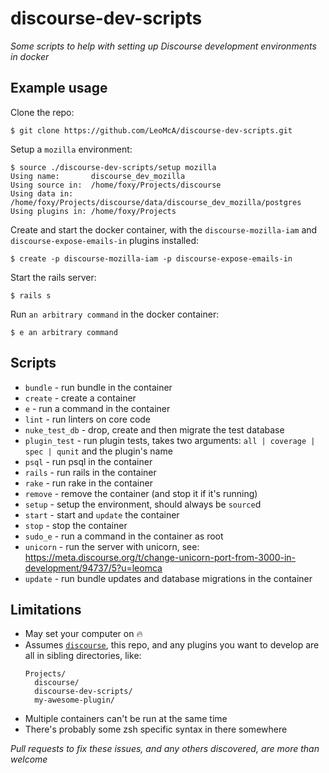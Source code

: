 # discourse-dev-scripts

_Some scripts to help with setting up Discourse development environments in docker_

## Example usage

Clone the repo:

```
$ git clone https://github.com/LeoMcA/discourse-dev-scripts.git
```

Setup a `mozilla` environment:

```
$ source ./discourse-dev-scripts/setup mozilla
Using name:       discourse_dev_mozilla
Using source in:  /home/foxy/Projects/discourse
Using data in:    /home/foxy/Projects/discourse/data/discourse_dev_mozilla/postgres
Using plugins in: /home/foxy/Projects
```

Create and start the docker container, with the `discourse-mozilla-iam` and `discourse-expose-emails-in` plugins installed:

```
$ create -p discourse-mozilla-iam -p discourse-expose-emails-in
```

Start the rails server:

```
$ rails s
```

Run `an arbitrary command` in the docker container:

```
$ e an arbitrary command
```

## Scripts

* `bundle` - run bundle in the container
* `create` - create a container
* `e` - run a command in the container
* `lint` - run linters on core code
* `nuke_test_db` - drop, create and then migrate the test database
* `plugin_test` - run plugin tests, takes two arguments: `all | coverage | spec | qunit` and the plugin's name
* `psql` - run psql in the container
* `rails` - run rails in the container
* `rake` - run rake in the container
* `remove` - remove the container (and stop it if it's running)
* `setup` - setup the environment, should always be `source`d
* `start` - start and `update` the container
* `stop` - stop the container
* `sudo_e` - run a command in the container as root
* `unicorn` - run the server with unicorn, see: https://meta.discourse.org/t/change-unicorn-port-from-3000-in-development/94737/5?u=leomca
* `update` - run bundle updates and database migrations in the container

## Limitations

* May set your computer on :fire:
* Assumes [`discourse`](https://github.com/discourse/discourse), this repo, and any plugins you want to develop are all in sibling directories, like:
  ```
  Projects/
    discourse/
    discourse-dev-scripts/
    my-awesome-plugin/
  ```
* Multiple containers can't be run at the same time
* There's probably some zsh specific syntax in there somewhere

*Pull requests to fix these issues, and any others discovered, are more than welcome*
